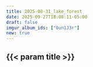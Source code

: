 ```yaml
---
title: 2025-08-31_lake_forest
date: 2025-09-27T18:08:11-05:00
draft: false
imgur_album_ids: ["0un1J3r"]
new: true
---
```


<h2 id="title">{{< param title >}}</h2>

